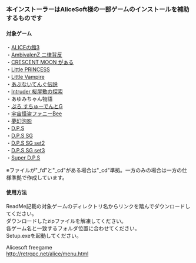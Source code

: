 ### 本インストーラーはAliceSoft様の一部ゲームのインストールを補助するものです<br/>

#### 対象ゲーム<br/>
・[ALICEの館3](https://github.com/Allen-Griflet/Alicesoft_installer/blob/master/Release/ALICE%E3%81%AE%E9%A4%A83/ALICE%E3%81%AE%E9%A4%A83.zip)<br/>
・[AmbivalenZ 二律背反](https://github.com/Allen-Griflet/Alicesoft_installer/blob/master/Release/AmbivalenZ%20%E4%BA%8C%E5%BE%8B%E8%83%8C%E5%8F%8D/AmbivalenZ%20%E4%BA%8C%E5%BE%8B%E8%83%8C%E5%8F%8D.zip)<br/>
・[CRESCENT MOON がぁる](https://github.com/Allen-Griflet/Alicesoft_installer/blob/master/Release/CRESCENT%20MOON%20%E3%81%8C%E3%81%81%E3%82%8B/CRESCENT%20MOON%20%E3%81%8C%E3%81%81%E3%82%8B.zip)<br/>
・[Little PRINCESS](https://github.com/Allen-Griflet/Alicesoft_installer/blob/master/Release/Little%20PRINCESS/Little%20PRINCESS.zip)<br/>
・[Little Vampire](https://github.com/Allen-Griflet/Alicesoft_installer/blob/master/Release/Little%20Vampire/Little%20Vampire.zip)<br/>
・[あぶないてんぐ伝説](https://github.com/Allen-Griflet/Alicesoft_installer/blob/master/Release/%E3%81%82%E3%81%B6%E3%81%AA%E3%81%84%E3%81%A6%E3%82%93%E3%81%90%E4%BC%9D%E8%AA%AC/%E3%81%82%E3%81%B6%E3%81%AA%E3%81%84%E3%81%A6%E3%82%93%E3%81%90%E4%BC%9D%E8%AA%AC.zip)<br/>
・[Intruder 桜屋敷の探索](https://github.com/Allen-Griflet/Alicesoft_installer/blob/master/Release/Intruder%20%E6%A1%9C%E5%B1%8B%E6%95%B7%E3%81%AE%E6%8E%A2%E7%B4%A2/Intruder%20%E6%A1%9C%E5%B1%8B%E6%95%B7%E3%81%AE%E6%8E%A2%E7%B4%A2.zip)<br/>
・あゆみちゃん物語<br/>
・[ぷろ すちゅーでんとG](https://github.com/Allen-Griflet/Alicesoft_installer/blob/master/Release/%E3%81%B7%E3%82%8D%20%E3%81%99%E3%81%A1%E3%82%85%E3%83%BC%E3%81%A7%E3%82%93%E3%81%A8G/%E3%81%B7%E3%82%8D%20%E3%81%99%E3%81%A1%E3%82%85%E3%83%BC%E3%81%A7%E3%82%93%E3%81%A8G.zip)<br/>
・[宇宙怪盗ファニーBee](https://github.com/Allen-Griflet/Alicesoft_installer/blob/master/Release/%E5%AE%87%E5%AE%99%E6%80%AA%E7%9B%97%E3%83%95%E3%82%A1%E3%83%8B%E3%83%BCBee/%E5%AE%87%E5%AE%99%E6%80%AA%E7%9B%97%E3%83%95%E3%82%A1%E3%83%8B%E3%83%BCBee.zip)<br/>
・[夢幻泡影](https://github.com/Allen-Griflet/Alicesoft_installer/blob/master/Release/%E5%A4%A2%E5%B9%BB%E6%B3%A1%E5%BD%B1/%E5%A4%A2%E5%B9%BB%E6%B3%A1%E5%BD%B1.zip)<br/>
・[D.P.S](https://github.com/Allen-Griflet/Alicesoft_installer/blob/master/Release/DPS/DPS.zip)<br/>
・[D.P.S SG](https://github.com/Allen-Griflet/Alicesoft_installer/blob/master/Release/DPS%20SG/DPS%20SG.zip)<br/>
・[D.P.S SG set2](https://github.com/Allen-Griflet/Alicesoft_installer/blob/master/Release/DPS%20SG%20set2/DPS%20SG%20set2.zip)<br/>
・[D.P.S SG set3](https://github.com/Allen-Griflet/Alicesoft_installer/blob/master/Release/DPS%20SG%20set3/DPS%20SG%20set3.zip)<br/>
・[Super D.P.S](https://github.com/Allen-Griflet/Alicesoft_installer/blob/master/Release/Super%20DPS/Super%20DPS.zip)<br/>

※ファイルが"_fd"と"_cd"がある場合は"_cd"準拠。一方のみの場合は一方の仕様準拠で作成しています。<br/>

#### 使用方法<br/>
ReadMe記載の対象ゲームのディレクトリ名からリンクを踏んでダウンロードしてください。<br/>
ダウンロードしたzipファイルを解凍してください。<br/>
各ゲーム名と一致するフォルダ位置に合わせてください。<br/>
Setup.exeを起動してください。<br/>

Alicesoft freegame<br/>
http://retropc.net/alice/menu.html<br/>

